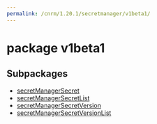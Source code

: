 ```yaml
---
permalink: /cnrm/1.20.1/secretmanager/v1beta1/
---
```


# package v1beta1



## Subpackages

* [secretManagerSecret](secretmanager-v1beta1-secretManagerSecret.md)
* [secretManagerSecretList](secretmanager-v1beta1-secretManagerSecretList.md)
* [secretManagerSecretVersion](secretmanager-v1beta1-secretManagerSecretVersion.md)
* [secretManagerSecretVersionList](secretmanager-v1beta1-secretManagerSecretVersionList.md)